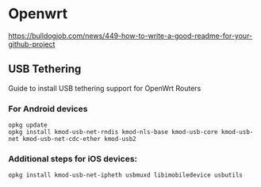 # Openwrt


https://bulldogjob.com/news/449-how-to-write-a-good-readme-for-your-github-project



## USB Tethering

Guide to install USB tethering support for OpenWrt Routers

### For Android devices
```
opkg update
opkg install kmod-usb-net-rndis kmod-nls-base kmod-usb-core kmod-usb-net kmod-usb-net-cdc-ether kmod-usb2
```
### Additional steps for iOS devices:

```
opkg install kmod-usb-net-ipheth usbmuxd libimobiledevice usbutils
```

